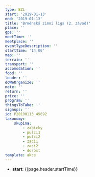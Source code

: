 ```yaml
---
type: BZL
start: '2019-01-13'
end: '2019-01-13'
title: 'Brněnská zimní liga (2. závod)'
place: ''
gps: ''
meetTime: ''
meetplace: ''
eventTypeDescription: ''
startTime: '14:00'
map: ''
terrain: ''
transport: ''
accomodation: ''
food: ''
leader: ''
doWeOrganize: ''
note: ''
return: ''
price: ''
program: ''
thingsToTake: ''
signups: ''
id: P20190113_49692
taxonomy:
    skupina:
        - zabicky
        - pulci1
        - pulci2
        - zaci1
        - zaci2
        - dorost
template: akce
---
```

* **start**: {{page.header.startTime}}
